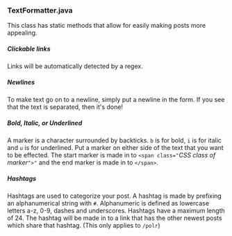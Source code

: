 ### TextFormatter.java
This class has static methods that allow for easily making posts more appealing.
##### Clickable links
Links will be automatically detected by a regex.
##### Newlines
To make text go on to a newline, simply put a newline in the form. If you see that the text is separated, then it's done!
##### Bold, Italic, or Underlined
A marker is a character surrounded by backticks. `b` is for bold, `i` is for italic and `u` is for underlined. Put a marker on either side of the text that you want to be effected. The start marker is made in to `<span class="`_CSS class of marker_`">"` and the end marker is made in to `</span>`.
##### Hashtags
Hashtags are used to categorize your post. A hashtag is made by prefixing an alphanumerical string with `#`. Alphanumeric is defined as lowercase letters a-z, 0-9, dashes and underscores. Hashtags have a maximum length of 24. The hashtag will be made in to a link that has the other newest posts which share that hashtag. (This only applies to `/polr`)
